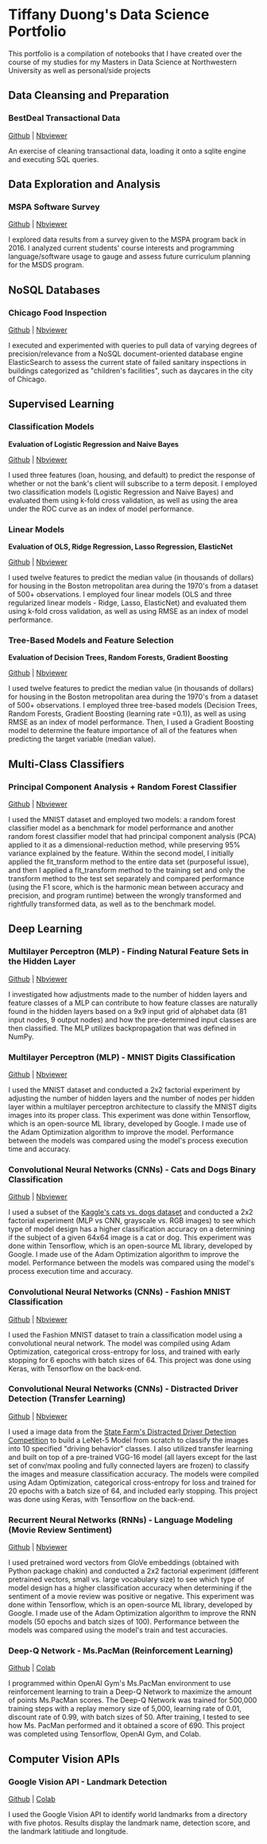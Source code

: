 # Tiffany Duong's Data Science Portfolio
This portfolio is a compilation of notebooks that I have created over the course of my studies for my Masters in Data Science at Northwestern University as well as personal/side projects<br>

## Data Cleansing and Preparation
### BestDeal Transactional Data
[Github](https://github.com/tiffduong/Data_Science_Portfolio/blob/master/MSDS%20-%20Database%20Systems%20%26%20Preparation/Assignment_2_-_Data_Preparation_and_Cleansing.ipynb "Github") | [Nbviewer](https://nbviewer.jupyter.org/github/tiffduong/Data_Science_Portfolio/blob/master/MSDS%20-%20Database%20Systems%20%26%20Preparation/Assignment_2_-_Data_Preparation_and_Cleansing.ipynb "Nbviewer")

An exercise of cleaning transactional data, loading it onto a sqlite engine and executing SQL queries.


## Data Exploration and Analysis
### MSPA Software Survey 
[Github](https://github.com/tiffduong/Data_Science_Portfolio/blob/master/MSDS%20-%20Practical%20Machine%20Learning/Assignment_1_-_MSPA_Software_Survey_Analysis/Assignment_1.ipynb "Github") | [Nbviewer](https://nbviewer.jupyter.org/github/tiffduong/Data_Science_Portfolio/blob/master/MSDS%20-%20Practical%20Machine%20Learning/Assignment_1_-_MSPA_Software_Survey_Analysis/Assignment_1.ipynb "Nbviewer")

I explored data results from a survey given to the MSPA program back in 2016. I analyzed current students' course interests and programming language/software usage to gauge and assess future curriculum planning for the MSDS program.

## NoSQL Databases
### Chicago Food Inspection
[Github](https://github.com/tiffduong/Data_Science_Portfolio/blob/master/MSDS%20-%20Database%20Systems%20%26%20Preparation/Assignment_1_-_Querying_Data_Stored_on_a_NoSQL_Database.ipynb "Github") | [Nbviewer](https://nbviewer.jupyter.org/github/tiffduong/Data_Science_Portfolio/blob/master/MSDS%20-%20Database%20Systems%20%26%20Preparation/Assignment_1_-_Querying_Data_Stored_on_a_NoSQL_Database.ipynb "Nbviewer")

I executed and experimented with queries to pull data of varying degrees of precision/relevance from a NoSQL document-oriented database engine ElasticSearch to assess the current state of failed sanitary inspections in buildings categorized as "children's facilities", such as daycares in the city of Chicago.

## Supervised Learning
### Classification Models
<b> Evaluation of Logistic Regression and Naive Bayes </b> 

[Github](https://github.com/tiffduong/Data_Science_Portfolio/blob/master/MSDS%20-%20Practical%20Machine%20Learning/Assignment_2_-_Evaluating_Classification_Models/Assignment%202%20-%20Evaluating%20Classification%20Models.ipynb "Github") | [Nbviewer](https://nbviewer.jupyter.org/github/tiffduong/Data_Science_Portfolio/blob/master/MSDS%20-%20Practical%20Machine%20Learning/Assignment_2_-_Evaluating_Classification_Models/Assignment%202%20-%20Evaluating%20Classification%20Models.ipynb "Nbviewer")

I used three features (loan, housing, and default) to predict the response of whether or not the bank's client will subscribe to a term deposit. I employed two classification models (Logistic Regression and Naive Bayes) and evaluated them using k-fold cross validation, as well as using the area under the ROC curve as an index of model performance.

### Linear Models
<b> Evaluation of OLS, Ridge Regression, Lasso Regression, ElasticNet</b> 

[Github](https://github.com/tiffduong/Data_Science_Portfolio/blob/master/MSDS%20-%20Practical%20Machine%20Learning/Assignment_3_-_Evaluating_Regression_Models/Assignment%203%20-%20Evaluating%20Regression%20Models.ipynb "Github") | [Nbviewer](https://nbviewer.jupyter.org/github/tiffduong/Data_Science_Portfolio/blob/master/MSDS%20-%20Practical%20Machine%20Learning/Assignment_3_-_Evaluating_Regression_Models/Assignment%203%20-%20Evaluating%20Regression%20Models.ipynb "Nbviewer")

I used twelve features to predict the median value (in thousands of dollars) for housing in the Boston metropolitan area during the 1970's from a dataset of 500+ observations. I employed four linear models (OLS and three regularized linear models - Ridge, Lasso, ElasticNet) and evaluated them using k-fold cross validation, as well as using RMSE as an index of model performance.

### Tree-Based Models and Feature Selection
<b> Evaluation of Decision Trees, Random Forests, Gradient Boosting</b> 

[Github](https://github.com/tiffduong/Data_Science_Portfolio/blob/master/MSDS%20-%20Practical%20Machine%20Learning/Assignment_4_-_Random_Forests_and_Gradient_Boosting/Assignment_4_-_Random_Forests_and_Gradient_Boosting.ipynb "Github") | [Nbviewer](https://nbviewer.jupyter.org/github/tiffduong/Data_Science_Portfolio/blob/master/MSDS%20-%20Practical%20Machine%20Learning/Assignment_4_-_Random_Forests_and_Gradient_Boosting/Assignment_4_-_Random_Forests_and_Gradient_Boosting.ipynb "Nbviewer")

I used twelve features to predict the median value (in thousands of dollars) for housing in the Boston metropolitan area during the 1970's from a dataset of 500+ observations. I employed three tree-based models (Decision Trees, Random Forests, Gradient Boosting (learning rate =0.1)), as well as using RMSE as an index of model performance. Then, I used a Gradient Boosting model to determine the feature importance of all of the features when predicting the target variable (median value).

## Multi-Class Classifiers
### Principal Component Analysis + Random Forest Classifier
[Github](https://github.com/tiffduong/Data_Science_Portfolio/blob/master/MSDS%20-%20Practical%20Machine%20Learning/Assignment_5_-_Principal_Components_Analysis/Assignment_5_-_Principal_Components_Analysis.ipynb "Github") | [Nbviewer](https://nbviewer.jupyter.org/github/tiffduong/Data_Science_Portfolio/blob/master/MSDS%20-%20Practical%20Machine%20Learning/Assignment_5_-_Principal_Components_Analysis/Assignment_5_-_Principal_Components_Analysis.ipynb "Nbviewer")

I used the MNIST dataset and employed two models: a random forest classifier model as a benchmark for model performance and another random forest classifier model that had principal component analysis (PCA) applied to it as a dimensional-reduction method, while preserving 95% variance explained by the feature. Within the second model, I initially applied the fit_transform method to the entire data set (purposeful issue), and then I applied a fit_transform method to the training set and only the transform method to the test set separately and compared performance (using the F1 score, which is the harmonic mean between accuracy and precision, and program runtime) between the wrongly transformed and rightfully transformed data, as well as to the benchmark model.

## Deep Learning
### Multilayer Perceptron (MLP) - Finding Natural Feature Sets in the Hidden Layer
[Github](https://github.com/tiffduong/Data_Science_Portfolio/blob/master/MSDS%20-%20Artificial%20Intelligence%20and%20Deep%20Learning/Assignment_2_-_Finding_Natural_Feature_Sets/Assignment2_Base_Model.ipynb "Github") | [Nbviewer](https://nbviewer.jupyter.org/github/tiffduong/Data_Science_Portfolio/blob/master/MSDS%20-%20Artificial%20Intelligence%20and%20Deep%20Learning/Assignment_2_-_Finding_Natural_Feature_Sets/Assignment2_Base_Model.ipynb "Nbviewer")

I investigated how adjustments made to the number of hidden layers and feature classes of a MLP can contribute to how feature classes are naturally found in the hidden layers based on a 9x9 input grid of alphabet data (81 input nodes, 9 output nodes) and how the pre-determined input classes are then classified. The MLP utilizes backpropagation that was defined in NumPy.

### Multilayer Perceptron (MLP) - MNIST Digits Classification
[Github](https://github.com/tiffduong/Data_Science_Portfolio/blob/master/MSDS%20-%20Practical%20Machine%20Learning/Assignment_6_-_Neural_Networks/Assignment%206%20-%20Neural%20Networks.ipynb "Github") | [Nbviewer](https://nbviewer.jupyter.org/github/tiffduong/Data_Science_Portfolio/blob/master/MSDS%20-%20Practical%20Machine%20Learning/Assignment_6_-_Neural_Networks/Assignment%206%20-%20Neural%20Networks.ipynb "Nbviewer")

I used the MNIST dataset and conducted a 2x2 factorial experiment by adjusting the number of hidden layers and the number of nodes per hidden layer within a multilayer perceptron architecture to classify the MNIST digits images into its proper class. This experiment was done within Tensorflow, which is an open-source ML library, developed by Google. I made use of the Adam Optimization algorithm to improve the model. Performance between the models was compared using the model's process execution time and accuracy.

### Convolutional Neural Networks (CNNs) - Cats and Dogs Binary Classification
[Github](https://github.com/tiffduong/Data_Science_Portfolio/blob/master/MSDS%20-%20Practical%20Machine%20Learning/Assignment_7_-_Convolutional_Neural_Networks/Assignment%207%20-%20Convolutional%20Neural%20Networks.ipynb "Github") | [Nbviewer](https://nbviewer.jupyter.org/github/tiffduong/Data_Science_Portfolio/blob/master/MSDS%20-%20Practical%20Machine%20Learning/Assignment_7_-_Convolutional_Neural_Networks/Assignment%207%20-%20Convolutional%20Neural%20Networks.ipynb "Nbviewer")

I used a subset of the [Kaggle's cats vs. dogs dataset](https://www.kaggle.com/c/dogs-vs-cats "Kaggle's cats vs. dogs dataset") and conducted a 2x2 factorial experiment (MLP vs CNN, grayscale vs. RGB images) to see which type of model design has a higher classification accuracy on a determining if the subject of a given 64x64 image is a cat or dog. This experiment was done within Tensorflow, which is an open-source ML library, developed by Google. I made use of the Adam Optimization algorithm to improve the model. Performance between the models was compared using the model's process execution time and accuracy.

### Convolutional Neural Networks (CNNs) - Fashion MNIST Classification
[Github](https://github.com/tiffduong/Data_Science_Portfolio/blob/master/MSDS%20-%20Computer%20Vision/Assignment_1_Fashion_MNIST.ipynb "Github") | [Nbviewer](https://nbviewer.jupyter.org/github/tiffduong/Data_Science_Portfolio/blob/master/MSDS%20-%20Computer%20Vision/Assignment_1_Fashion_MNIST.ipynb "Nbviewer")

I used the Fashion MNIST dataset to train a classification model using a convolutional neural network. The model was compiled using Adam Optimization, categorical cross-entropy for loss, and trained with early stopping for 6 epochs with batch sizes of 64. This project was done using Keras, with Tensorflow on the back-end.

### Convolutional Neural Networks (CNNs) - Distracted Driver Detection (Transfer Learning)
[Github](https://github.com/tiffduong/Data_Science_Portfolio/blob/master/MSDS%20-%20Artificial%20Intelligence%20and%20Deep%20Learning/Final_Project_-_Distracted_Driver_Detection/Distracted_Drivers.ipynb "Github") | [Nbviewer](https://nbviewer.jupyter.org/github/tiffduong/Data_Science_Portfolio/blob/master/MSDS%20-%20Artificial%20Intelligence%20and%20Deep%20Learning/Final_Project_-_Distracted_Driver_Detection/Distracted_Drivers.ipynb "Nbviewer")

I used a image data from the [State Farm's Distracted Driver Detection Competition](https://www.kaggle.com/c/state-farm-distracted-driver-detection/overview) to build a LeNet-5 Model from scratch to classify the images into 10 specified "driving behavior" classes. I also utilized transfer learning and built on top of a pre-trained VGG-16 model (all layers except for the last set of conv/max pooling and fully connected layers are frozen) to classify the images and measure classification accuracy. The models were compiled using Adam Optimization, categorical cross-entropy for loss and trained for 20 epochs with a batch size of 64, and included early stopping. This project was done using Keras, with Tensorflow on the back-end.

### Recurrent Neural Networks (RNNs) - Language Modeling (Movie Review Sentiment)
[Github](https://github.com/tiffduong/Data_Science_Portfolio/blob/master/MSDS%20-%20Practical%20Machine%20Learning/Assignment_8_-_Language_Modeling_with_RNNs/Assignment%208%20-%20Language%20Modeling%20with%20an%20RNN.ipynb "Github") | [Nbviewer](https://nbviewer.jupyter.org/github/tiffduong/Data_Science_Portfolio/blob/master/MSDS%20-%20Practical%20Machine%20Learning/Assignment_8_-_Language_Modeling_with_RNNs/Assignment%208%20-%20Language%20Modeling%20with%20an%20RNN.ipynb "Nbviewer")

I used pretrained word vectors from GloVe embeddings (obtained with Python package chakin) and conducted a 2x2 factorial experiment (different pretrained vectors, small vs. large vocabulary size) to see which type of model design has a higher classification accuracy when determining if the sentiment of a movie review was positive or negative. This experiment was done within Tensorflow, which is an open-source ML library, developed by Google. I made use of the Adam Optimization algorithm to improve the RNN models (50 epochs and batch sizes of 100). Performance between the models was compared using the model's train and test accuracies.

### Deep-Q Network - Ms.PacMan (Reinforcement Learning)
[Github](https://github.com/tiffduong/Data_Science_Portfolio/blob/master/MSDS%20-%20Computer%20Vision/Assignment_2_DQN_for_Ms_Pacman_(OpenAI_Gym).ipynb "Github") | [Colab](https://colab.research.google.com/drive/1Pjbk7fK0zvfBpp5c5xmwpyof_I6XEPmq "Colab")

I programmed within OpenAI Gym's Ms.PacMan environment to use reinforcement learning to train a Deep-Q Network to maximize the amount of points Ms.PacMan scores. The Deep-Q Network was trained for 500,000 training steps with a replay memory size of 5,000, learning rate of 0.01, discount rate of 0.99, with batch sizes of 50. After training, I tested to see how Ms. PacMan performed and it obtained a score of 690. This project was completed using Tensorflow, OpenAI Gym, and Colab.

## Computer Vision APIs
### Google Vision API - Landmark Detection
[Github](https://github.com/tiffduong/Data_Science_Portfolio/blob/master/MSDS%20-%20Computer%20Vision/Assignment_3_Landmark_Detection_(Google_Vision_API).ipynb "Github") | [Colab](https://colab.research.google.com/drive/1sJEpPrB0E6pmBpdArBTmDsBpzC9nWxVG "Colab")

I used the Google Vision API to identify world landmarks from a directory with five photos. Results display the landmark name, detection score, and the landmark latitiude and longitude.



